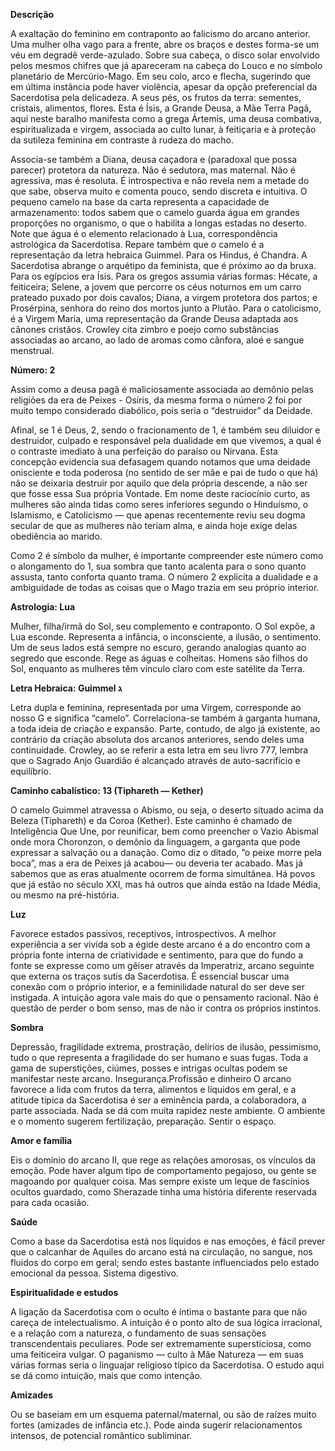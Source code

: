 **Descrição**

A exaltação do feminino em contraponto ao falicismo do arcano anterior. Uma
mulher olha vago para a frente, abre os braços e destes forma-se um véu em
degradê verde-azulado. Sobre sua cabeça, o disco solar envolvido pelos mesmos
chifres que já apareceram na cabeça do Louco e no símbolo planetário de
Mercúrio-Mago. Em seu colo, arco e flecha, sugerindo que em última instância
pode haver violência, apesar da opção preferencial da Sacerdotisa pela
delicadeza. A seus pés, os frutos da terra: sementes, cristais, alimentos,
flores. Esta é Ísis, a Grande Deusa, a Mãe Terra Pagã, aqui neste baralho
manifesta como a grega Ártemis, uma deusa combativa, espiritualizada e virgem,
associada ao culto lunar, à feitiçaria e à proteção da sutileza feminina em
contraste à rudeza do macho.

Associa-se também a Diana, deusa caçadora e (paradoxal que possa parecer)
protetora da natureza. Não é sedutora, mas maternal. Não é agressiva, mas é
resoluta. É introspectiva e não revela nem a metade do que sabe, observa muito
e comenta pouco, sendo discreta e intuitiva. O pequeno camelo na base da carta
representa a capacidade de armazenamento: todos sabem que o camelo guarda água
em grandes proporções no organismo, o que o habilita a longas estadas no
deserto. Note que água é o elemento relacionado à Lua, correspondência
astrológica da Sacerdotisa. Repare também que o camelo é a representação da
letra hebraica Guimmel. Para os Hindus, é Chandra. A Sacerdotisa abrange o
arquétipo da feminista, que é próximo ao da bruxa. Para os egípcios era Ísis.
Para os gregos assumia várias formas: Hécate, a feiticeira; Selene, a jovem
que percorre os céus noturnos em um carro prateado puxado por dois cavalos;
Diana, a virgem protetora dos partos; e Prosérpina, senhora do reino dos
mortos junto a Plutão. Para o catolicismo, é a Virgem Maria, uma representação
da Grande Deusa adaptada aos cânones cristãos. Crowley cita zimbro e poejo
como substâncias associadas ao arcano, ao lado de aromas como cânfora, aloé e
sangue menstrual.

**Número: 2**

Assim como a deusa pagã é maliciosamente associada ao demônio pelas religiões
da era de Peixes - Osíris, da mesma forma o número 2 foi por muito tempo
considerado diabólico, pois seria o “destruidor” da Deidade.

Afinal, se 1 é Deus, 2, sendo o fracionamento de 1, é também seu diluidor e
destruidor, culpado e responsável pela dualidade em que vivemos, a qual é o
contraste imediato à una perfeição do paraíso ou Nirvana. Esta concepção
evidencia sua defasagem quando notamos que uma deidade onisciente e toda
poderosa (no sentido de ser mãe e pai de tudo o que há) não se deixaria
destruir por aquilo que dela própria descende, a não ser que fosse essa Sua
própria Vontade. Em nome deste raciocínio curto, as mulheres são ainda tidas
como seres inferiores segundo o Hinduísmo, o Islamismo, e Catolicismo — que
apenas recentemente reviu seu dogma secular de que as mulheres não teriam
alma, e ainda hoje exige delas obediência ao marido.

Como 2 é símbolo da mulher, é importante compreender este número como o
alongamento do 1, sua sombra que tanto acalenta para o sono quanto assusta,
tanto conforta quanto trama. O número 2 explicita a dualidade e a ambiguidade
de todas as coisas que o Mago trazia em seu próprio interior.

**Astrologia: Lua**

Mulher, filha/irmã do Sol, seu complemento e contraponto. O Sol expõe, a Lua
esconde. Representa a infância, o inconsciente, a ilusão, o sentimento. Um de
seus lados está sempre no escuro, gerando analogias quanto ao segredo que
esconde. Rege as águas e colheitas. Homens são filhos do Sol, enquanto as
mulheres têm vínculo claro com este satélite da Terra.

**Letra Hebraica: Guimmel ג**

Letra dupla e feminina, representada por uma Virgem, corresponde ao nosso G e
significa “camelo”. Correlaciona-se também à garganta humana, a toda ideia de
criação e expansão. Parte, contudo, de algo já existente, ao contrário da
criação absoluta dos arcanos anteriores, sendo deles uma continuidade.
Crowley, ao se referir a esta letra em seu livro 777, lembra que o Sagrado
Anjo Guardião é alcançado através de auto-sacrifício e equilíbrio.

**Caminho cabalístico: 13 (Tiphareth — Kether)**

O camelo Guimmel atravessa o Abismo, ou seja, o deserto situado acima da
Beleza (Tiphareth) e da Coroa (Kether). Este caminho é chamado de Inteligência
Que Une, por reunificar, bem como preencher o Vazio Abismal onde mora
Choronzon, o demônio da linguagem, a garganta que pode expressar a salvação ou
a danação. Como diz o ditado, ”o peixe morre pela boca”, mas a era de Peixes
já acabou— ou deveria ter acabado. Mas já sabemos que as eras atualmente
ocorrem de forma simultânea. Há povos que já estão no século XXI, mas há
outros que ainda estão na Idade Média, ou mesmo na pré-história.

**Luz**

Favorece estados passivos, receptivos, introspectivos. A melhor experiência a
ser vivida sob a égide deste arcano é a do encontro com a própria fonte
interna de criatividade e sentimento, para que do fundo a fonte se expresse
como um gêiser através da Imperatriz, arcano seguinte que externa os traços
sutis da Sacerdotisa. É essencial buscar uma conexão com o próprio interior, e
a feminilidade natural do ser deve ser instigada. A intuição agora vale mais
do que o pensamento racional. Não é questão de perder o bom senso, mas de não
ir contra os próprios instintos.

**Sombra**

Depressão, fragilidade extrema, prostração, delírios de ilusão, pessimismo,
tudo o que representa a fragilidade do ser humano e suas fugas. Toda a gama de
superstições, ciúmes, posses e intrigas ocultas podem se manifestar neste
arcano. Insegurança.Profissão e dinheiro O arcano favorece a lida com frutos
da terra, alimentos e líquidos em geral, e a atitude típica da Sacerdotisa é
ser a eminência parda, a colaboradora, a parte associada. Nada se dá com muita
rapidez neste ambiente. O ambiente e o momento sugerem fertilização,
preparação. Sentir o espaço.

**Amor e família**

Eis o domínio do arcano II, que rege as relações amorosas, os vínculos da
emoção. Pode haver algum tipo de comportamento pegajoso, ou gente se magoando
por qualquer coisa. Mas sempre existe um leque de fascínios ocultos guardado,
como Sherazade tinha uma história diferente reservada para cada ocasião.

**Saúde**

Como a base da Sacerdotisa está nos líquidos e nas emoções, é fácil prever que
o calcanhar de Aquiles do arcano está na circulação, no sangue, nos fluidos do
corpo em geral; sendo estes bastante influenciados pelo estado emocional da
pessoa. Sistema digestivo.

**Espiritualidade e estudos**

A ligação da Sacerdotisa com o oculto é íntima o bastante para que não careça
de intelectualismo. A intuição é o ponto alto de sua lógica irracional, e a
relação com a natureza, o fundamento de suas sensações transcendentais
peculiares. Pode ser extremamente supersticiosa, como uma feiticeira vulgar. O
paganismo — culto à Mãe Natureza — em suas várias formas seria o linguajar
religioso típico da Sacerdotisa. O estudo aqui se dá como intuição, mais que
como intenção.

**Amizades**

Ou se baseiam em um esquema paternal/maternal, ou são de raízes muito fortes
(amizades de infância etc.). Pode ainda sugerir relacionamentos intensos, de
potencial romântico subliminar.

